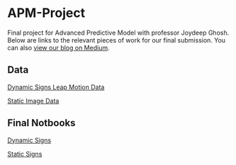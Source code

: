 # APM-Project

Final project for Advanced Predictive Model with professor Joydeep Ghosh. Below are links to the relevant pieces of work for our final submission. You can also [view our blog on Medium](https://medium.com/@rawini23/american-sign-language-hand-gesture-recognition-f1c4468fb177). 

## Data

[Dynamic Signs Leap Motion Data](https://github.com/chenson2018/APM-Project/tree/master/LeapMotion/Leap_Motion_Data)

[Static Image Data](https://github.com/chenson2018/APM-Project/tree/master/Still_Images)

## Final Notbooks

[Dynamic Signs](https://github.com/chenson2018/APM-Project/blob/master/Final%20Materials/Dynamic_Signs.ipynb)

[Static Signs](https://github.com/chenson2018/APM-Project/blob/master/Final%20Materials/Static_Signs.ipynb)
